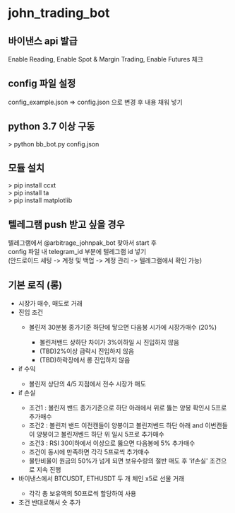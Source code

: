 # john_trading_bot


<h2>바이낸스 api 발급</h2>
Enable Reading, Enable Spot & Margin Trading, Enable Futures 체크


<h2>config 파일 설정</h2>
config_example.json => config.json 으로 변경 후 내용 채워 넣기


<h2>python 3.7 이상 구동</h2>
> python bb_bot.py config.json


<h2>모듈 설치</h2>
> pip install ccxt <br />
> pip install ta <br />
> pip install matplotlib


<h2>텔레그램 push 받고 싶을 경우</h2>
텔레그램에서 @arbitrage_johnpak_bot 찾아서 start 후 <br />
config 파일 내 telegram_id 부분에 텔레그램 id 넣기 <br />
(안드로이드 세팅 -> 계정 및 백업 -> 계정 관리 -> 텔레그램에서 확인 가능) 


<h2>기본 로직 (롱)</h2>
<ul>
<li>시장가 매수, 매도로 거래</li>
<li>진입 조건</li>
<ul>
<li>볼린저 30분봉 종가기준 하단에 닿으면 다음봉 시가에 시장가매수 (20%)</li>
<ul>
<li>볼린저밴드 상하단 차이가 3%이하일 시 진입하지 않음</li>
<li>(TBD)2%이상 급락시 진입하지 않음</li>
<li>(TBD)하락장에서 롱 진입하지 않음</li>
</ul>
</ul>
<li>if 수익</li>
<ul>
<li>볼린저 상단의 4/5 지점에서 전수 시장가 매도</li>
</ul>
<li>if 손실</li>
<ul>
<li>조건1 : 볼린저 밴드 종가기준으로 하단 아래에서 위로 뚫는 양봉 확인시 5프로 추가매수</li>
<li>조건2 : 볼린저 밴드 이전캔들이 양봉이고 볼린저벤드 하단 아래 and 이번캔들이 양봉이고 볼린저벤드 하단 위 일시 5프로 추가매수</li>
<li>조건3 : RSI 30이하에서 이상으로 뚫으면 다음봉에 5% 추가매수</li>
<li>조건이 동시에 만족하면 각각 5프로씩 추가매수</li>
<li>물탄비율이 원금의 50%가 넘게 되면 보유수량의 절반 매도 후 'if손실' 조건으로 지속 진행</li>
</ul>
<li>바이낸스에서 BTCUSDT, ETHUSDT 두 개 체인 x5로 선물 거래</li>
<ul>
<li>각각 총 보유액의 50프로씩 할당하여 사용</li>
</ul>

<li>조건 반대로해서 숏 추가</li>
</ul>
